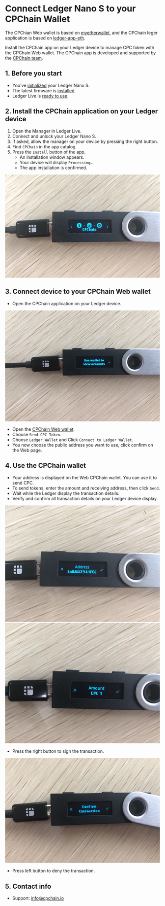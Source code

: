 # Connect Ledger Nano S to your CPChain Wallet

The CPChian Web wallet is based on [myetherwallet](https://github.com/kvhnuke/etherwallet.git), and  the CPChain leger application is based on [ledger-app-eth](https://github.com/LedgerHQ/ledger-app-eth.git).

Install the CPChain app on your Ledger device to manage CPC token with the CPChain Web wallet. The CPChain app is developed and supported by the [CPChain team](https://cpchain.io/).

## 1. Before you start

- You've [initialized](https://support.ledger.com/hc/en-us/articles/3600006137933) your Ledger Nano S.
- The latest firmware is [installed](https://support.ledger.com/hc/en-us/articles/3600027311133).
- Ledger Live is [ready to use](https://support.ledger.com/hc/en-us/articles/360006395233).

## 2. Install the CPChain application on your Ledger device

1. Open the Manager in Ledger Live.
2. Connect and unlock your Ledger Nano S.
3. If asked, allow the manager on your device by pressing the right button.
4. Find `CPChain` in the app catalog.
5. Press the `Install` button of the app.
    - An installation window appears.
    - Your device will display `Processing…`
    - The app installation is confirmed.

![app_logo](./res/app_logo.png)

## 3. Connect device to your CPChain Web wallet

- Open the CPChain application on your Ledger device.

![welcome.png](./res/welcome.png)

- Open the [CPChain Web wallet](https://wallet.cpchain.io).
- Choose `Send CPC Token`.
- Choose `Ledger Wallet`  and Click `Connect to Ledger Wallet`.
- You now choose the public address you want to use, click confirm on the Web page.

## 4. Use the CPChain wallet

- Your address is displayed on the Web CPChain wallet. You can use it to send CPC.
- To send tokens, enter the amount and receiving address,  then click  `Send`.
- Wait while the Ledger display the transaction details.
- Verify and confirm all transaction details on your Ledger device display.

![details_addr](./res/details_addr.png)
![details_value](./res/details_value.png)

- Press the right button to sign the transaction.

![sign_tx](./res/sign_tx.png)

- Press left button to deny the transaction.

## 5. Contact info

- Support:  info@cpchain.io
